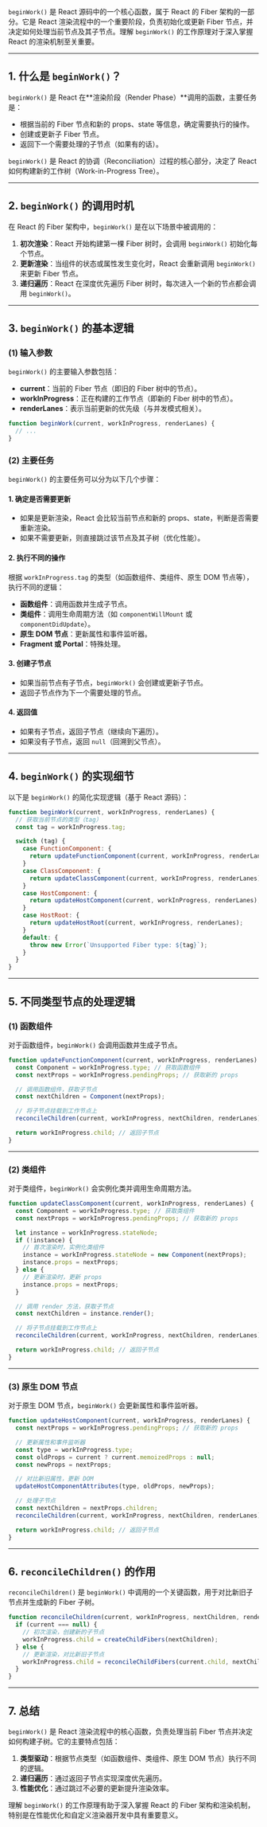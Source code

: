 `beginWork()` 是 React 源码中的一个核心函数，属于 React 的 Fiber 架构的一部分。它是 React 渲染流程中的一个重要阶段，负责初始化或更新 Fiber 节点，并决定如何处理当前节点及其子节点。理解 `beginWork()` 的工作原理对于深入掌握 React 的渲染机制至关重要。

---

## **1. 什么是 `beginWork()`？**

`beginWork()` 是 React 在**渲染阶段（Render Phase）**调用的函数，主要任务是：
- 根据当前的 Fiber 节点和新的 props、state 等信息，确定需要执行的操作。
- 创建或更新子 Fiber 节点。
- 返回下一个需要处理的子节点（如果有的话）。

`beginWork()` 是 React 的协调（Reconciliation）过程的核心部分，决定了 React 如何构建新的工作树（Work-in-Progress Tree）。

---

## **2. `beginWork()` 的调用时机**

在 React 的 Fiber 架构中，`beginWork()` 是在以下场景中被调用的：
1. **初次渲染**：React 开始构建第一棵 Fiber 树时，会调用 `beginWork()` 初始化每个节点。
2. **更新渲染**：当组件的状态或属性发生变化时，React 会重新调用 `beginWork()` 来更新 Fiber 节点。
3. **递归遍历**：React 在深度优先遍历 Fiber 树时，每次进入一个新的节点都会调用 `beginWork()`。

---

## **3. `beginWork()` 的基本逻辑**

### **(1) 输入参数**
`beginWork()` 的主要输入参数包括：
- **current**：当前的 Fiber 节点（即旧的 Fiber 树中的节点）。
- **workInProgress**：正在构建的工作节点（即新的 Fiber 树中的节点）。
- **renderLanes**：表示当前更新的优先级（与并发模式相关）。

```javascript
function beginWork(current, workInProgress, renderLanes) {
  // ...
}
```

### **(2) 主要任务**
`beginWork()` 的主要任务可以分为以下几个步骤：

#### **1. 确定是否需要更新**
- 如果是更新渲染，React 会比较当前节点和新的 props、state，判断是否需要重新渲染。
- 如果不需要更新，则直接跳过该节点及其子树（优化性能）。

#### **2. 执行不同的操作**
根据 `workInProgress.tag` 的类型（如函数组件、类组件、原生 DOM 节点等），执行不同的逻辑：
- **函数组件**：调用函数并生成子节点。
- **类组件**：调用生命周期方法（如 `componentWillMount` 或 `componentDidUpdate`）。
- **原生 DOM 节点**：更新属性和事件监听器。
- **Fragment 或 Portal**：特殊处理。

#### **3. 创建子节点**
- 如果当前节点有子节点，`beginWork()` 会创建或更新子节点。
- 返回子节点作为下一个需要处理的节点。

#### **4. 返回值**
- 如果有子节点，返回子节点（继续向下遍历）。
- 如果没有子节点，返回 `null`（回溯到父节点）。

---

## **4. `beginWork()` 的实现细节**

以下是 `beginWork()` 的简化实现逻辑（基于 React 源码）：

```javascript
function beginWork(current, workInProgress, renderLanes) {
  // 获取当前节点的类型（tag）
  const tag = workInProgress.tag;

  switch (tag) {
    case FunctionComponent: {
      return updateFunctionComponent(current, workInProgress, renderLanes);
    }
    case ClassComponent: {
      return updateClassComponent(current, workInProgress, renderLanes);
    }
    case HostComponent: {
      return updateHostComponent(current, workInProgress, renderLanes);
    }
    case HostRoot: {
      return updateHostRoot(current, workInProgress, renderLanes);
    }
    default: {
      throw new Error(`Unsupported Fiber type: ${tag}`);
    }
  }
}
```

---

## **5. 不同类型节点的处理逻辑**

### **(1) 函数组件**
对于函数组件，`beginWork()` 会调用函数并生成子节点。

```javascript
function updateFunctionComponent(current, workInProgress, renderLanes) {
  const Component = workInProgress.type; // 获取函数组件
  const nextProps = workInProgress.pendingProps; // 获取新的 props

  // 调用函数组件，获取子节点
  const nextChildren = Component(nextProps);

  // 将子节点挂载到工作节点上
  reconcileChildren(current, workInProgress, nextChildren, renderLanes);

  return workInProgress.child; // 返回子节点
}
```

---

### **(2) 类组件**
对于类组件，`beginWork()` 会实例化类并调用生命周期方法。

```javascript
function updateClassComponent(current, workInProgress, renderLanes) {
  const Component = workInProgress.type; // 获取类组件
  const nextProps = workInProgress.pendingProps; // 获取新的 props

  let instance = workInProgress.stateNode;
  if (!instance) {
    // 首次渲染时，实例化类组件
    instance = workInProgress.stateNode = new Component(nextProps);
    instance.props = nextProps;
  } else {
    // 更新渲染时，更新 props
    instance.props = nextProps;
  }

  // 调用 render 方法，获取子节点
  const nextChildren = instance.render();

  // 将子节点挂载到工作节点上
  reconcileChildren(current, workInProgress, nextChildren, renderLanes);

  return workInProgress.child; // 返回子节点
}
```

---

### **(3) 原生 DOM 节点**
对于原生 DOM 节点，`beginWork()` 会更新属性和事件监听器。

```javascript
function updateHostComponent(current, workInProgress, renderLanes) {
  const nextProps = workInProgress.pendingProps; // 获取新的 props

  // 更新属性和事件监听器
  const type = workInProgress.type;
  const oldProps = current ? current.memoizedProps : null;
  const newProps = nextProps;

  // 对比新旧属性，更新 DOM
  updateHostComponentAttributes(type, oldProps, newProps);

  // 处理子节点
  const nextChildren = nextProps.children;
  reconcileChildren(current, workInProgress, nextChildren, renderLanes);

  return workInProgress.child; // 返回子节点
}
```

---

## **6. `reconcileChildren()` 的作用**

`reconcileChildren()` 是 `beginWork()` 中调用的一个关键函数，用于对比新旧子节点并生成新的 Fiber 子树。

```javascript
function reconcileChildren(current, workInProgress, nextChildren, renderLanes) {
  if (current === null) {
    // 初次渲染，创建新的子节点
    workInProgress.child = createChildFibers(nextChildren);
  } else {
    // 更新渲染，对比新旧子节点
    workInProgress.child = reconcileChildFibers(current.child, nextChildren);
  }
}
```

---

## **7. 总结**

`beginWork()` 是 React 渲染流程中的核心函数，负责处理当前 Fiber 节点并决定如何构建子树。它的主要特点包括：
1. **类型驱动**：根据节点类型（如函数组件、类组件、原生 DOM 节点）执行不同的逻辑。
2. **递归遍历**：通过返回子节点实现深度优先遍历。
3. **性能优化**：通过跳过不必要的更新提升渲染效率。

理解 `beginWork()` 的工作原理有助于深入掌握 React 的 Fiber 架构和渲染机制，特别是在性能优化和自定义渲染器开发中具有重要意义。